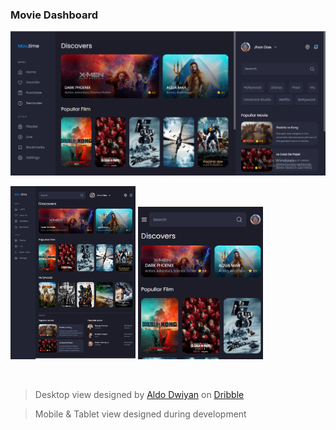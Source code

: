 ### Movie Dashboard

![Main view](./images/screen1.png)

<p float="left">
<img src="./images/screen2.png" width="200" alt="Tablet view"></img>
<img src="./images/screen3.png" width="200" alt="Mobile view"></img>
</p>
<br/>

> Desktop view designed by [Aldo Dwiyan](https://dribbble.com/Aldo_Dwiyan) on [Dribble](https://dribbble.com)

> Mobile & Tablet view designed during development
